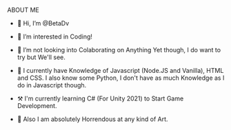 ABOUT ME

- 👋 Hi, I’m @BetaDv

- 👀 I’m interested in Coding!

- 💞️ I’m not looking into Colaborating on Anything Yet though, I do want to try but We'll see.

- 🌱 I currently have Knowledge of Javascript (Node.JS and Vanilla), HTML and CSS.
 I also know some Python, I don't have as much Knowledge as I do in Javascript though.

- ⚒️ I'm currently learning C# (For Unity 2021) to Start Game Development.

- 🎨 Also I am absolutely Horrendous at any kind of Art.
